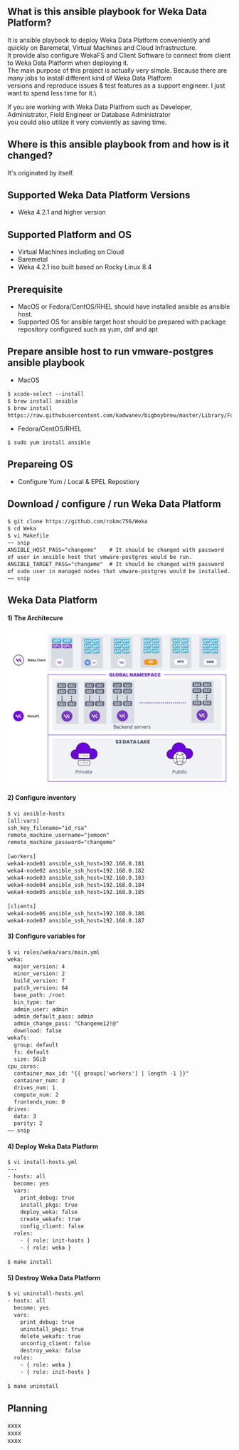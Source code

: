 ## What is this ansible playbook for Weka Data Platform?
It is ansible playbook to deploy Weka Data Platform conveniently and quickly on Baremetal, Virtual Machines and Cloud Infrastructure.\
It provide also configure WekaFS and Client Software to connect from client to Weka Data Platform when deploying it.\
The main purpose of this project is actually very simple. Because there are many jobs to install different kind of Weka Data Platform\
versions and reproduce issues & test features as a support engineer. I just want to spend less time for it.\

If you are working with Weka Data Platfrom  such as Developer, Administrator, Field Engineer or Database Administrator\
you could also utilize it very conviently as saving time.

## Where is this ansible playbook from and how is it changed?
It's originated by itself.

## Supported Weka Data Platform Versions
* Weka 4.2.1 and higher version
## Supported Platform and OS
* Virtual Machines including on Cloud
* Baremetal
* Weka 4.2.1 iso built based on Rocky Linux 8.4

## Prerequisite
* MacOS or Fedora/CentOS/RHEL should have installed ansible as ansible host.
* Supported OS for ansible target host should be prepared with package repository configured such as yum, dnf and apt
## Prepare ansible host to run vmware-postgres ansible playbook
* MacOS
```
$ xcode-select --install
$ brew install ansible
$ brew install https://raw.githubusercontent.com/kadwanev/bigboybrew/master/Library/Formula/sshpass.rb
```
* Fedora/CentOS/RHEL
```
$ sudo yum install ansible
```
## Prepareing OS
* Configure Yum / Local & EPEL Repostiory
## Download / configure / run Weka Data Platform
```
$ git clone https://github.com/rokmc756/Weka
$ cd Weka
$ vi Makefile
~~ snip
ANSIBLE_HOST_PASS="changeme"    # It should be changed with password of user in ansible host that vmware-postgres would be run.
ANSIBLE_TARGET_PASS="changeme"  # It should be changed with password of sudo user in managed nodes that vmware-postgres would be installed.
~~ snip
```
## Weka Data Platform
#### 1) The Architecure
![alt text](https://raw.githubusercontent.com/rokmc756/Weka/main/roles/weka/images/weka_architecture.webp)

#### 2) Configure inventory
```
$ vi ansible-hosts
[all:vars]
ssh_key_filename="id_rsa"
remote_machine_username="jomoon"
remote_machine_password="changeme"

[workers]
weka4-node01 ansible_ssh_host=192.168.0.181
weka4-node02 ansible_ssh_host=192.168.0.182
weka4-node03 ansible_ssh_host=192.168.0.183
weka4-node04 ansible_ssh_host=192.168.0.184
weka4-node05 ansible_ssh_host=192.168.0.185

[clients]
weka4-node06 ansible_ssh_host=192.168.0.186
weka4-node07 ansible_ssh_host=192.168.0.187
```
#### 3) Configure variables for
```
$ vi roles/weka/vars/main.yml
weka:
  major_version: 4
  minor_version: 2
  build_version: 7
  patch_version: 64
  base_path: /root
  bin_type: tar
  admin_user: admin
  admin_default_pass: admin
  admin_change_pass: "Changeme12!@"
  download: false
wekafs:
  group: default
  fs: default
  size: 5GiB
cpu_cores:
  container_max_id: "{{ groups['workers'] | length -1 }}"
  container_num: 3
  drives_num: 1
  compute_num: 2
  frontends_num: 0
drives:
  data: 3
  parity: 2
~~ snip
```
#### 4) Deploy Weka Data Platform 
```
$ vi install-hosts.yml
---
- hosts: all
  become: yes
  vars:
    print_debug: true
    install_pkgs: true
    deploy_weka: false
    create_wekafs: true
    config_client: false
  roles:
    - { role: init-hosts }
    - { role: weka }

$ make install
```
#### 5) Destroy Weka Data Platform
```
$ vi uninstall-hosts.yml
- hosts: all
  become: yes
  vars:
    print_debug: true
    uninstall_pkgs: true
    delete_wekafs: true
    unconfig_client: false
    destroy_weka: false
  roles:
    - { role: weka }
    - { role: init-hosts }

$ make uninstall
```

## Planning
xxxx\
xxxx\
xxxx

